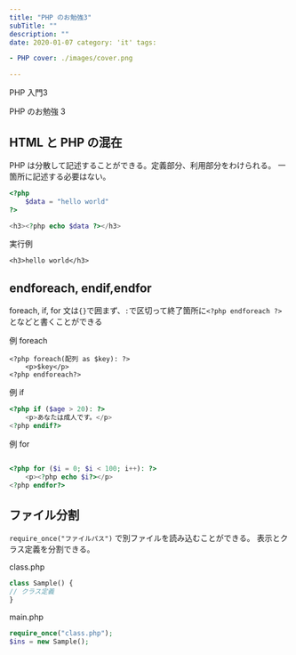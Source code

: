 ```yaml
---
title: "PHP のお勉強3"
subTitle: ""
description: ""
date: 2020-01-07 category: 'it' tags:

- PHP cover: ./images/cover.png

---
```

PHP 入門3

PHP のお勉強 3

## HTML と PHP の混在

PHP は分散して記述することができる。定義部分、利用部分をわけられる。 一箇所に記述する必要はない。

```php
<?php
    $data = "hello world"
?>

<h3><?php echo $data ?></h3>
```

実行例

```
<h3>hello world</h3>
```

## endforeach, endif,endfor

foreach, if, for 文は`{}`で囲まず、`:`で区切って終了箇所に`<?php endforeach ?>`となどと書くことができる

例 foreach

```
<?php foreach(配列 as $key): ?>
    <p>$key</p>
<?php endforeach?>
```

例 if

```php
<?php if ($age > 20): ?>
    <p>あなたは成人です。</p>
<?php endif?>
```

例 for

```php

<?php for ($i = 0; $i < 100; i++): ?>
    <p><?php echo $i?></p>
<?php endfor?>
```

## ファイル分割

`require_once("ファイルパス")` で別ファイルを読み込むことができる。 表示とクラス定義を分割できる。

class.php

```php
class Sample() {
// クラス定義
}
```

main.php

```php
require_once("class.php");
$ins = new Sample();
```

